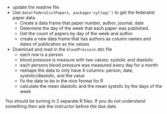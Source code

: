 * update the readme file
* Use `data(federalistPapers, package='syllogi')` to get the federalist paper data
    * Create a data frame that paper number, author, journal, date
    * Determine the day of the week that each paper was published.
    * Get the count of papers by day of the week and author
    * create a new data frame that has authors as column names and dates of publication as the values
* Download and read in the `bloodPressure.RDS` file
    * each row is a person
    * blood pressure is measure with two values: systolic and diastolic
    * each persons blood pressure was measured every day for a month
    * reshape the data to only have 4 columns: person, date, systolic/diastolic, and the value
    * fix the date to be in the nice format for R
    * calculate the mean diastolic and the mean systolic by the days of the week
 

You should be turning in 2 separate R files. If you do not understand something then ask the instructor before the due date. 
